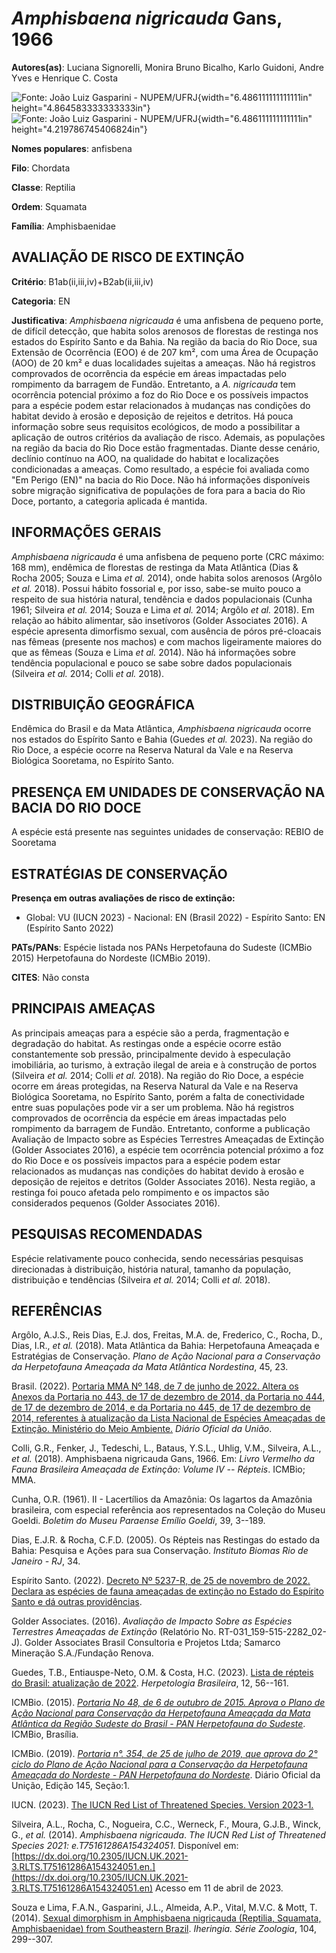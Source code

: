 # *Amphisbaena nigricauda* Gans, 1966

**Autores(as)**: Luciana Signorelli, Monira Bruno Bicalho, Karlo Guidoni, Andre Yves e Henrique C. Costa

![Fonte: João Luiz Gasparini - NUPEM/UFRJ](media/rId20.jpg){width="6.486111111111111in" height="4.864583333333333in"}![Fonte: João Luiz Gasparini - NUPEM/UFRJ](media/rId23.png){width="6.486111111111111in" height="4.219786745406824in"}

**Nomes populares**: anfisbena

**Filo**: Chordata

**Classe**: Reptilia

**Ordem**: Squamata

**Família**: Amphisbaenidae

## AVALIAÇÃO DE RISCO DE EXTINÇÃO

**Critério**: B1ab(ii,iii,iv)+B2ab(ii,iii,iv)

**Categoria**: EN

**Justificativa**: *Amphisbaena nigricauda* é uma anfisbena de pequeno porte, de difícil detecção, que habita solos arenosos de florestas de restinga nos estados do Espírito Santo e da Bahia. Na região da bacia do Rio Doce, sua Extensão de Ocorrência (EOO) é de 207 km², com uma Área de Ocupação (AOO) de 20 km² e duas localidades sujeitas a ameaças. Não há registros comprovados de ocorrência da espécie em áreas impactadas pelo rompimento da barragem de Fundão. Entretanto, a *A. nigricauda* tem ocorrência potencial próximo a foz do Rio Doce e os possíveis impactos para a espécie podem estar relacionados à mudanças nas condições do habitat devido à erosão e deposição de rejeitos e detritos. Há pouca informação sobre seus requisitos ecológicos, de modo a possibilitar a aplicação de outros critérios da avaliação de risco. Ademais, as populações na região da bacia do Rio Doce estão fragmentadas. Diante desse cenário, declínio contínuo na
AOO, na qualidade do habitat e localizações condicionadas a ameaças. Como resultado, a espécie foi avaliada como "Em Perigo (EN)" na bacia do Rio Doce. Não há informações disponíveis sobre migração significativa de populações de fora para a bacia do Rio Doce, portanto, a categoria aplicada é mantida.

## INFORMAÇÕES GERAIS

*Amphisbaena nigricauda* é uma anfisbena de pequeno porte (CRC máximo: 168 mm), endêmica de florestas de restinga da Mata Atlântica (Dias & Rocha 2005; Souza e Lima *et al.* 2014), onde habita solos arenosos (Argôlo *et al.* 2018). Possui hábito fossorial e, por isso, sabe-se muito pouco a respeito de sua história natural, tendência e dados populacionais (Cunha 1961; Silveira *et al.* 2014; Souza e Lima *et al.* 2014; Argôlo *et al.* 2018). Em relação ao hábito alimentar, são insetívoros (Golder Associates 2016). A espécie apresenta dimorfismo sexual, com ausência de póros pré-cloacais nas fêmeas (presente nos machos) e com machos ligeiramente maiores do que as fêmeas (Souza e Lima *et al.* 2014). Não há informações sobre tendência populacional e pouco se sabe sobre dados populacionais (Silveira *et al.* 2014; Colli *et al.* 2018).

## DISTRIBUIÇÃO GEOGRÁFICA

Endêmica do Brasil e da Mata Atlântica, *Amphisbaena nigricauda* ocorre nos estados do Espírito Santo e Bahia (Guedes *et al.* 2023). Na região do Rio Doce, a espécie ocorre na Reserva Natural da Vale e na Reserva Biológica Sooretama, no Espírito Santo.

## PRESENÇA EM UNIDADES DE CONSERVAÇÃO NA BACIA DO RIO DOCE

A espécie está presente nas seguintes unidades de conservação: REBIO de Sooretama

## ESTRATÉGIAS DE CONSERVAÇÃO

**Presença em outras avaliações de risco de extinção:**

-   Global: VU (IUCN 2023) -   Nacional: EN (Brasil 2022) -   Espírito Santo: EN (Espírito Santo 2022)

**PATs/PANs**: Espécie listada nos PANs Herpetofauna do Sudeste (ICMBio 2015) Herpetofauna do Nordeste (ICMBio 2019).

**CITES**: Não consta

## PRINCIPAIS AMEAÇAS

As principais ameaças para a espécie são a perda, fragmentação e degradação do habitat. As restingas onde a espécie ocorre estão constantemente sob pressão, principalmente devido à especulação imobiliária, ao turismo, à extração ilegal de areia e à construção de portos (Silveira *et al.* 2014; Colli *et al.* 2018). Na região do Rio Doce, a espécie ocorre em áreas protegidas, na Reserva Natural da Vale e na Reserva Biológica Sooretama, no Espírito Santo, porém a falta de conectividade entre suas populações pode vir a ser um problema. Não há registros comprovados de ocorrência da espécie em áreas impactadas pelo rompimento da barragem de Fundão. Entretanto, conforme a publicação Avaliação de Impacto sobre as Espécies Terrestres Ameaçadas de Extinção (Golder Associates 2016), a espécie tem ocorrência potencial próximo a foz do Rio Doce e os possíveis impactos para a espécie podem estar relacionados as mudanças nas condições do habitat
devido à erosão e deposição de rejeitos e detritos (Golder Associates 2016). Nesta região, a restinga foi pouco afetada pelo rompimento e os impactos são considerados pequenos (Golder Associates 2016).

## PESQUISAS RECOMENDADAS

Espécie relativamente pouco conhecida, sendo necessárias pesquisas direcionadas à distribuição, história natural, tamanho da população, distribuição e tendências (Silveira *et al.* 2014; Colli *et al.* 2018).

## REFERÊNCIAS

Argôlo, A.J.S., Reis Dias, E.J. dos, Freitas, M.A. de, Frederico, C., Rocha, D., Dias, I.R., *et al.* (2018). Mata Atlântica da Bahia: Herpetofauna Ameaçada e Estratégias de Conservação. *Plano de Ação Nacional para a Conservação da Herpetofauna Ameaçada da Mata Atlântica Nordestina*, 45, 23.

Brasil. (2022). [Portaria MMA Nº 148, de 7 de junho de 2022. Altera os Anexos da Portaria no 443, de 17 de dezembro de 2014, da Portaria no 444, de 17 de dezembro de 2014, e da Portaria no 445, de 17 de dezembro de 2014, referentes à atualização da Lista Nacional de Espécies Ameaçadas de Extinção. Ministério do Meio Ambiente.](https://in.gov.br/en/web/dou/-/portaria-mma-n-148-de-7-de-junho-de-2022-406272733) *Diário Oficial da União*.

Colli, G.R., Fenker, J., Tedeschi, L., Bataus, Y.S.L., Uhlig, V.M., Silveira, A.L., *et al.* (2018). Amphisbaena nigricauda Gans, 1966. Em: *Livro Vermelho da Fauna Brasileira Ameaçada de Extinção: Volume IV -- Répteis*. ICMBio; MMA.

Cunha, O.R. (1961). II - Lacertílios da Amazônia: Os lagartos da Amazônia brasileira, com especial referência aos representados na Coleção do Museu Goeldi. *Boletim do Museu Paraense Emílio Goeldi*, 39, 3--189.

Dias, E.J.R. & Rocha, C.F.D. (2005). Os Répteis nas Restingas do estado da Bahia: Pesquisa e Ações para sua Conservação. *Instituto Biomas Rio de Janeiro - RJ*, 34.

Espírito Santo. (2022). [Decreto Nº 5237-R, de 25 de novembro de 2022.  Declara as espécies de fauna ameaçadas de extinção no Estado do Espírito Santo e dá outras providências](https://iema.es.gov.br/Media/iema/FAUNA/Decreto%205237-R_2022_25-Nov%20-%20Fauna%20(s-peixes)%20-%20Lista%20de%20Esp%C3%A9cies%20Amea%C3%A7adas%20de%20Extin%C3%A7%C3%A3o.pdf).

Golder Associates. (2016). *Avaliação de Impacto Sobre as Espécies Terrestres Ameaçadas de Extinção* (Relatório No.  RT-031_159-515-2282_02-J). Golder Associates Brasil Consultoria e Projetos Ltda; Samarco Mineração S.A./Fundação Renova.

Guedes, T.B., Entiauspe-Neto, O.M. & Costa, H.C. (2023). [Lista de répteis do Brasil: atualização de 2022](https://doi.org/10.5281/zenodo.7829013). *Herpetologia Brasileira*, 12, 56--161.

ICMBio. (2015). [*Portaria No 48, de 6 de outubro de 2015. Aprova o Plano de Ação Nacional para Conservação da Herpetofauna Ameaçada da Mata Atlântica da Região Sudeste do Brasil - PAN Herpetofauna do Sudeste*](https://www.gov.br/icmbio/pt-br/assuntos/biodiversidade/pan/pan-herpetofauna-do-sudeste).  ICMBio, Brasília.

ICMBio. (2019). [*Portaria n°. 354, de 25 de julho de 2019, que aprova do 2° ciclo do Plano de Ação Nacional para a Conservação da Herpetofauna Ameaçada do Nordeste - PAN Herpetofauna do Nordeste*](https://www.gov.br/icmbio/pt-br/assuntos/biodiversidade/pan/pan-herpetofauna-do-nordeste).  Diário Oficial da Unição, Edição 145, Seção:1.

IUCN. (2023). [The IUCN Red List of Threatened Species. Version 2023-1.](https://www.iucnredlist.org.)

Silveira, A.L., Rocha, C., Nogueira, C.C., Werneck, F., Moura, G.J.B., Winck, G., *et al.* (2014). *Amphisbaena nigricauda*. *The IUCN Red List of Threatened Species 2021: e.T75161286A154324051*. Disponível em: [https://dx.doi.org/10.2305/IUCN.UK.2021-3.RLTS.T75161286A154324051.en.](https://dx.doi.org/10.2305/IUCN.UK.2021-3.RLTS.T75161286A154324051.en) Acesso em 11 de abril de 2023.

Souza e Lima, F.A.N., Gasparini, J.L., Almeida, A.P., Vital, M.V.C. & Mott, T. (2014). [Sexual dimorphism in Amphisbaena nigricauda (Reptilia, Squamata, Amphisbaenidae) from Southeastern Brazil](https://doi.org/10.1590/1678-476620141043299307). *Iheringia.  Série Zoologia*, 104, 299--307.
